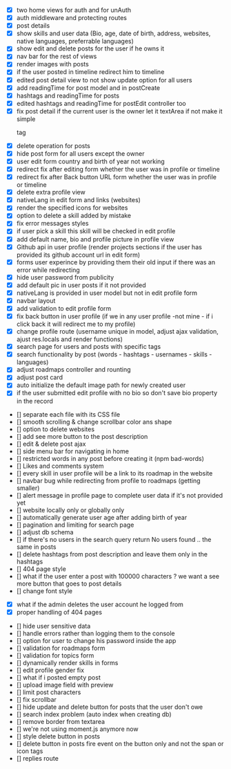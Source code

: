 - [x] two home views for auth and for unAuth
- [x] auth middleware and protecting routes
- [x] post details
- [x] show skills and user data (Bio, age, date of birth, address, websites, native languages, preferrable languages)
- [x] show edit and delete posts for the user if he owns it
- [x] nav bar for the rest of views
- [x] render images with posts
- [x] if the user posted in timeline redirect him to timeline
- [x] edited post detail view to not show update option for all users
- [x] add readingTime for post model and in postCreate
- [x] hashtags and readingTime for posts
- [x] edited hashtags and readingTime for postEdit controller too
- [x] fix post detail if the current user is the owner let it textArea if not make it simple <p> tag
- [x] delete operation for posts
- [x] hide post form for all users except the owner
- [x] user edit form country and birth of year not working
- [x] redirect fix after editing form whether the user was in profile or timeline
- [x] redirect fix after Back button URL form whether the user was in profile or timeline
- [x] delete extra profile view
- [x] nativeLang in edit form and links (websites)
- [x] render the specified icons for websites
- [x] option to delete a skill added by mistake
- [x] fix error messages styles
- [x] if user pick a skill this skill will be checked in edit profile
- [x] add default name, bio and profile picture in profile view
- [x] Github api in user profile (render projects sections if the user has provided its github account url in edit form)
- [x] forms user experince by providing them their old input if there was an error while redirecting
- [x] hide user password from publicity
- [x] add default pic in user posts if it not provided
- [x] nativeLang is provided in user model but not in edit profile form
- [x] navbar layout
- [x] add validation to edit profile form
- [x] fix back button in user profile (if we in any user profile -not mine - if i click back it will redirect me to my profile)
- [x] change profile route (username unique in model, adjust ajax validation, ajust res.locals and render functions)
- [x] search page for users and posts with specific tags
- [x] search functionality by post (words - hashtags - usernames - skills - languages)
- [x] adjust roadmaps controller and rounting
- [x] adjust post card
- [x] auto initialize the default image path for newly created user
- [x] if the user submitted edit profile with no bio so don't save bio property in the record
- [] separate each file with its CSS file
- [] smooth scrolling & change scrollbar color ans shape
- [] option to delete websites
- [] add see more button to the post description
- [] edit & delete post ajax
- [] side menu bar for navigating in home
- [] restricted words in any post before creating it (npm bad-words)
- [] Likes and comments system
- [] every skill in user profile will be a link to its roadmap in the website
- [] navbar bug while redirecting from profile to roadmaps (getting smaller)
- [] alert message in profile page to complete user data if it's not provided yet
- [] website locally only or globally only
- [] automatically generate user age after adding birth of year
- [] pagination and limiting for search page
- [] adjust db schema
- [] if there's no users in the search query return No users found .. the same in posts
- [] delete hashtags from post description and leave them only in the hashtags
- [] 404 page style
- [] what if the user enter a post with 100000 characters ? we want a see more button that goes to post details
- [] change font style
- [x] what if the admin deletes the user account he logged from
- [x] proper handling of 404 pages
- [] hide user sensitive data
- [] handle errors rather than logging them to the console
- [] option for user to change his password inside the app
- [] validation for roadmaps form
- [] validation for topics form
- [] dynamically render skills in forms
- [] edit profile gender fix
- [] what if i posted empty post
- [] upload image field with preview
- [] limit post characters
- [] fix scrollbar
- [] hide update and delete button for posts that the user don't owe
- [] search index problem (auto index when creating db)
- [] remove border from textarea
- [] we're not using moment.js anymore now
- [] style delete button in posts
- [] delete button in posts fire event on the button only and not the span or icon tags
- [] replies route
